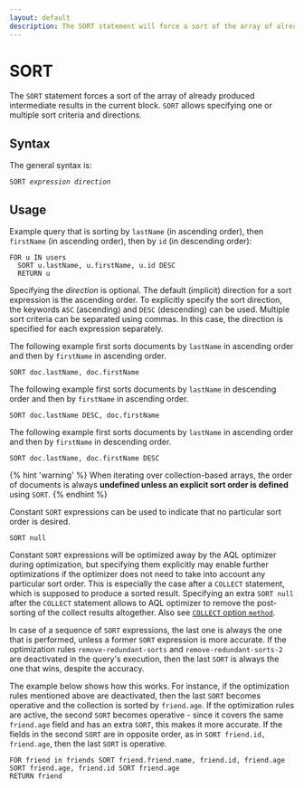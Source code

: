 ```yaml
---
layout: default
description: The SORT statement will force a sort of the array of already produced intermediate results in the current block
---
```


SORT
====

The `SORT` statement forces a sort of the array of already produced
intermediate results in the current block. `SORT` allows specifying one or
multiple sort criteria and directions.

Syntax
------

The general syntax is:

<pre><code>SORT <em>expression</em> <em>direction</em></code></pre>

Usage
-----

Example query that is sorting by `lastName` (in ascending order), then `firstName`
(in ascending order), then by `id` (in descending order):

```aql
FOR u IN users
  SORT u.lastName, u.firstName, u.id DESC
  RETURN u
```

Specifying the *direction* is optional. The default (implicit) direction for a
sort expression is the ascending order. To explicitly specify the sort direction, 
the keywords `ASC` (ascending) and `DESC` (descending) can be used. Multiple sort
criteria can be separated using commas. In this case, the direction is specified
for each expression separately.

The following example first sorts documents by `lastName` in ascending order and
then by `firstName` in ascending order.

```aql
SORT doc.lastName, doc.firstName
```

The following example first sorts documents by `lastName` in descending order
and then by `firstName` in ascending order.

```aql
SORT doc.lastName DESC, doc.firstName
```

The following example first sorts documents by `lastName` in ascending order
and then by `firstName` in descending order.

```aql
SORT doc.lastName, doc.firstName DESC
```

{% hint 'warning' %}
When iterating over collection-based arrays, the order of documents is
always **undefined unless an explicit sort order is defined** using `SORT`.
{% endhint %}

Constant `SORT` expressions can be used to indicate that no particular
sort order is desired.

```aql
SORT null
```

Constant `SORT` expressions will be optimized away by the AQL
optimizer during optimization, but specifying them explicitly may enable further
optimizations if the optimizer does not need to take into account any particular
sort order. This is especially the case after a `COLLECT` statement, which is 
supposed to produce a sorted result. Specifying an extra `SORT null` after the
`COLLECT` statement allows to AQL optimizer to remove the post-sorting of the
collect results altogether. Also see [`COLLECT` option `method`](operations-collect.html#method).

In case of a sequence of `SORT` expressions, the last one is always the one
that is performed, unless a former `SORT` expression is more accurate.
If the optimization rules `remove-redundant-sorts` and `remove-redundant-sorts-2`
are deactivated in the query's execution, then the last `SORT` is always the one
that wins, despite the accuracy.

The example below shows how this works. For instance, if the optimization rules
mentioned above are deactivated, then the last `SORT` becomes operative and the
collection is sorted by `friend.age`. If the optimization rules are active, the
second `SORT` becomes operative - since it covers the same `friend.age` field
and has an extra `SORT`, this makes it more accurate. If the fields in the
second `SORT` are in opposite order, as in `SORT friend.id, friend.age`, then
the last `SORT` is operative.

```aql
FOR friend in friends SORT friend.friend.name, friend.id, friend.age 
SORT friend.age, friend.id SORT friend.age
RETURN friend
```